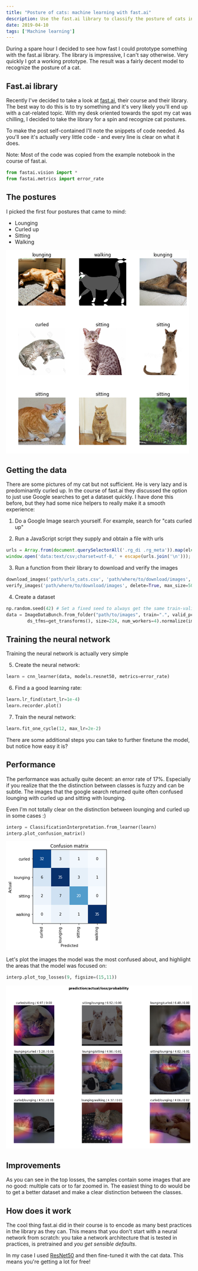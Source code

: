 ```yaml
---
title: "Posture of cats: machine learning with fast.ai"
description: Use the fast.ai library to classify the posture of cats in images.
date: 2019-04-10
tags: ['Machine learning']
---
```

During a spare hour I decided to see how fast I could prototype something with the fast.ai library. The library is impressive, I can't say otherwise. Very quickly I got a working prototype. The result was a fairly decent model to recognize the posture of a cat.

<!--more-->
## Fast.ai library
Recently I've decided to take a look at [fast.ai](https://course.fast.ai), their course and their library. The best way to do this is to try something and it's very likely you'll end up with a cat-related topic. With my desk oriented towards the spot my cat was chilling, I decided to take the library for a spin and recognize cat postures.

To make the post self-contained I'll note the snippets of code needed. As you'll see it's actually very little code - and every line is clear on what it does.

Note: Most of the code was copied from the example notebook in the course of fast.ai.
```python
from fastai.vision import *
from fastai.metrics import error_rate
```

## The postures
I picked the first four postures that came to mind:

* Lounging
* Curled up
* Sitting
* Walking

![Example images of cats with different postures.](postures.png)

## Getting the data
There are some pictures of my cat but not sufficient. He is very lazy and is predominantly curled up.
In the course of fast.ai they discussed the option to just use Google searches to get a dataset quickly. I have done this before, but they had some nice helpers to really make it a smooth experience:

1) Do a Google Image search yourself. For example, search for "cats curled up"

2) Run a JavaScript script they supply and obtain a file with urls
```javascript
urls = Array.from(document.querySelectorAll('.rg_di .rg_meta')).map(el=>JSON.parse(el.textContent).ou);
window.open('data:text/csv;charset=utf-8,' + escape(urls.join('\n')));
```
3) Run a function from their library to download and verify the images
```python
download_images('path/urls_cats.csv', 'path/where/to/download/images', max_pics=200)
verify_images('path/where/to/download/images', delete=True, max_size=500)
```
4) Create a dataset
```python
np.random.seed(42) # Set a fixed seed to always get the same train-validation split
data = ImageDataBunch.from_folder("path/to/images", train=".", valid_pct=0.2,
        ds_tfms=get_transforms(), size=224, num_workers=4).normalize(imagenet_stats)
```

## Training the neural network
Training the neural network is actually very simple

5) Create the neural network:
```python
learn = cnn_learner(data, models.resnet50, metrics=error_rate)
```

6) Find a a good learning rate:
```python
learn.lr_find(start_lr=1e-4)
learn.recorder.plot()
```

7) Train the neural network:
```python
learn.fit_one_cycle(12, max_lr=2e-2)
```
There are some additional steps you can take to further finetune the model, but notice how easy it is?
## Performance
The performance was actually quite decent: an error rate of 17%. Especially if you realize that the the distinction between classes is fuzzy and can be subtle.
The images that the google search returned quite often confused lounging with curled up and sitting with lounging.

Even I'm not totally clear on the distinction between lounging and curled up in some cases :)

```python
interp = ClassificationInterpretation.from_learner(learn)
interp.plot_confusion_matrix()
```
![Confusion matrix of the results.](./confusion.png)

Let's plot the images the model was the most confused about, and highlight the areas that the model was focused on:

```python
interp.plot_top_losses(9, figsize=(15,11))
```
![The examples where the algorithms makes the largest mistakes.](./toploss.png)


## Improvements
As you can see in the top losses, the samples contain some images that are no good: multiple cats or to far zoomed in. The easiest thing to do would be to get a better dataset and make a clear distinction between the classes.

## How does it work
The cool thing fast.ai did in their course is to encode as many best practices in the library as they can.
This means that you don't start with a neural network from scratch: you take a network architecture that is tested in practices, is pretrained and _you get sensible defaults_.

In my case I used [ResNet50](https://www.kaggle.com/keras/resnet50) and then fine-tuned it with the cat data.
This means you're getting a lot for free!
